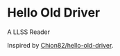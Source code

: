 # Hello Old Driver
A LLSS Reader

Inspired by [Chion82/hello-old-driver](https://github.com/Chion82/hello-old-driver).
